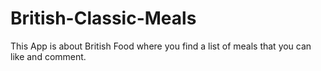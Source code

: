 # British-Classic-Meals
This App is about British Food where you find a list of meals that you can like and comment.
